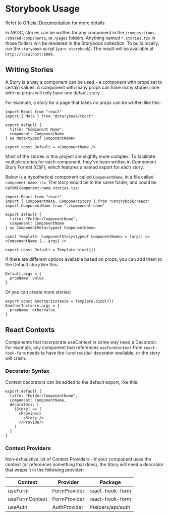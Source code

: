 # Storybook Usage

Refer to [Official Documentation](https://storybook.js.org/docs/react/writing-stories/introduction) for more details.

In NPDC, stories can be written for any component in the `/compositions`, `/shared-components`, or `/pages` folders. Anything named `*.stories.tsx` in those folders will be rendered in the Storybook collection. To build locally, run the `storybook` script (`yarn storybook`). The result will be available at `http://localhost:6006`.

## Writing Stories

A Story is a way a component can be used - a component with props set to certain values. A component with many props can have many stories; one with no props will only have one default story.

For example, a story for a page that takes no props can be written like this:

```tsx
import React from "react"
import { Meta } from "@storybook/react"

export default {
  title: "Component Name",
  component: ComponentName
} as Meta<typeof ComponentName>

export const Default = <ComponentName />
```

Most of the stories in this project are slightly more complex. To facilitate multiple stories for each component, they've been written in Component Story Format (CSF), which features a named export for each story.

Below is a hypothetical component called `ComponentName`, in a file called `component-name.tsx`. The story would be in the same folder, and could be called `component-name.stories.tsx`:

```tsx
import React from "react"
import { ComponentMeta, ComponentStory } from "@storybook/react"
import ComponentName from "./component-name"

export default {
  title: "Folder/ComponentName",
  component: ComponentName
} as ComponentMeta<typeof ComponentName>

const Template: ComponentStory<typeof ComponentName> = (args) => <ComponentName {...args} />

export const Default = Template.bind({})
```

If there are different options available based on props, you can add them to the Default story like this:

```tsx
Default.args = {
  propName: value
}
```

Or you can create more stories:

```tsx
export const AnotherInstance = Template.bind({})
AnotherInstance.args = {
  propName: otherValue
}
```

## React Contexts

Components that incorporate useContext in some way need a Decorator. For example, any component that references `useFormContext` from `react-hook-form` needs to have the `FormProvider` decorator available, or the story will crash.

### Decorator Syntax

Context decorators can be added to the default export, like this:

```tsx
export default {
  title: "Folder/ComponentName",
  component: ComponentName,
  decorators: [
    (Story) => (
      <Provider>
        <Story />
      </Provider>
    )
  ]
}
```

### Context Providers

Non-exhaustive list of Context Providers - if your component uses the context (or references something that does), the Story will need a decorator that wraps it in the following provider:

| Context        | Provider     | Package           |
| -------------- | ------------ | ----------------- |
| useForm        | FormProvider | react-hook-form   |
| useFormContext | FormProvider | react-hook-form   |
| useAuth        | AuthProvider | /helpers/api/auth |
